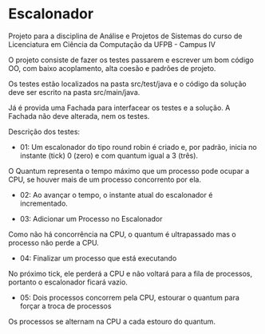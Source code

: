 # Escalonador

Projeto para a disciplina de Análise e Projetos de Sistemas do curso de Licenciatura em Ciência da Computação da UFPB - Campus IV


O projeto consiste de fazer os testes passarem e escrever um bom código OO, com baixo acoplamento, alta coesão e padrões de projeto.

Os testes estão localizados na pasta src/test/java e o código da solução deve ser escrito na pasta src/main/java.

Já é provida uma Fachada para interfacear os testes e a solução. A Fachada não deve alterada, nem os testes.
 
 
Descrição dos testes:
 
- 01: Um escalonador do tipo round robin é criado e, por padrão, inicia no instante (tick) 0 (zero) e com quantum igual a 3 (três).

O Quantum representa o tempo máximo que um processo pode ocupar a CPU, se houver mais de um processo concorrento por ela.

- 02: Ao avançar o tempo, o instante atual do escalonador é incrementado.  

- 03: Adicionar um Processo no Escalonador

Como não há concorrência na CPU, o quantum é ultrapassado mas o processo não perde a CPU.

- 04: Finalizar um processo que está executando

No próximo tick, ele perderá a CPU e não voltará para a fila de processos, portanto o escalonador ficará vazio.

- 05: Dois processos concorrem pela CPU, estourar o quantum para forçar a troca de processos

Os processos se alternam na CPU a cada estouro do quantum.
